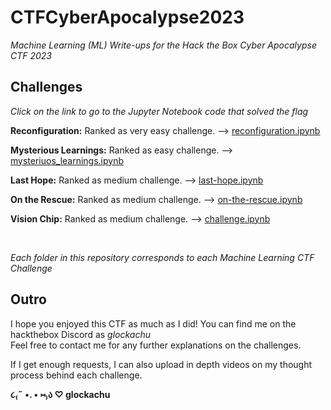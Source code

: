 # CTFCyberApocalypse2023
_Machine Learning (ML) Write-ups for the Hack the Box Cyber Apocalypse CTF 2023_

Challenges
-----------

_Click on the link to go to the Jupyter Notebook code that solved the flag_

**Reconfiguration:** Ranked as very easy challenge. --> <a href="https://github.com/amygutierrez/CTFCyberApocalypse2023/blob/main/reconfiguration/reconfiguration.ipynb">reconfiguration.ipynb</a>

**Mysterious Learnings:** Ranked as easy challenge. --> <a href="https://github.com/amygutierrez/CTFCyberApocalypse2023/blob/main/mysterious-learnings/mysterious_learnings.ipynb">mysteriuos_learnings.ipynb</a>

**Last Hope:**  Ranked as medium challenge. --> <a href="https://github.com/amygutierrez/CTFCyberApocalypse2023/blob/main/last-hope/last-hope.ipynb">last-hope.ipynb</a>

**On the Rescue:** Ranked as medium challenge. --> <a href="https://github.com/amygutierrez/CTFCyberApocalypse2023/blob/main/on-the-rescue/on-the-rescue.ipynb">on-the-rescue.ipynb</a>

**Vision Chip:** Ranked as medium challenge. --> <a href="https://github.com/amygutierrez/CTFCyberApocalypse2023/blob/main/vision-chip/challenge.ipynb">challenge.ipynb</a>

<br>

_Each folder in this repository corresponds to each Machine Learning CTF Challenge_

Outro
------
I hope you enjoyed this CTF as much as I did! You can find me on the hackthebox Discord as _glockachu_ <br>
Feel free to contact me for any further explanations on the challenges.

If I get enough requests, I can also upload in depth videos on my thought process behind each challenge. 


**૮₍˶ •. • ⑅₎ა ♡ glockachu**

